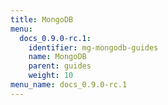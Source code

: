 ```yaml
---
title: MongoDB
menu:
  docs_0.9.0-rc.1:
    identifier: mg-mongodb-guides
    name: MongoDB
    parent: guides
    weight: 10
menu_name: docs_0.9.0-rc.1
---
```


